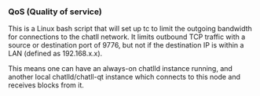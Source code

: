 ### QoS (Quality of service) ###

This is a Linux bash script that will set up tc to limit the outgoing bandwidth for connections to the chatll network. It limits outbound TCP traffic with a source or destination port of 9776, but not if the destination IP is within a LAN (defined as 192.168.x.x).

This means one can have an always-on chatlld instance running, and another local chatlld/chatll-qt instance which connects to this node and receives blocks from it.
